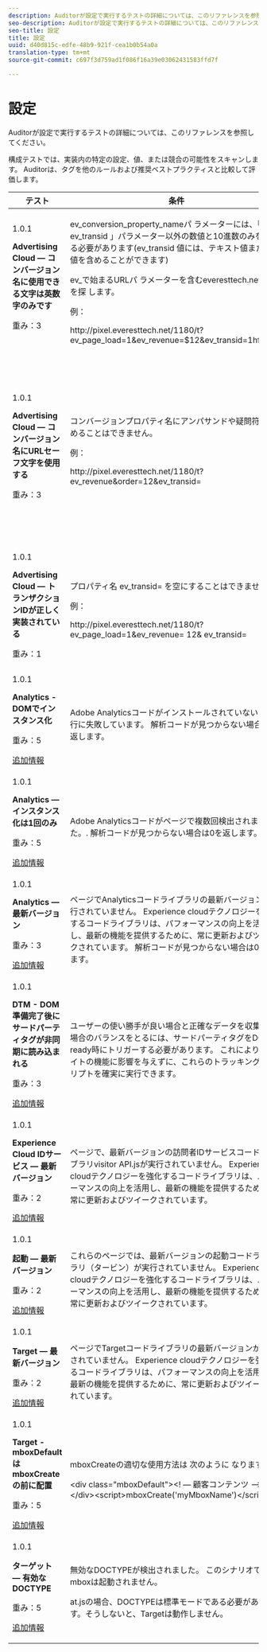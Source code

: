 ```yaml
---
description: Auditorが設定で実行するテストの詳細については、このリファレンスを参照してください。
seo-description: Auditorが設定で実行するテストの詳細については、このリファレンスを参照してください。
seo-title: 設定
title: 設定
uuid: d40d815c-edfe-48b9-921f-cea1b0b54a0a
translation-type: tm+mt
source-git-commit: c697f3d759ad1f086f16a39e03062431583ffd7f

---
```



# 設定

Auditorが設定で実行するテストの詳細については、このリファレンスを参照してください。

構成テストでは、実装内の特定の設定、値、または競合の可能性をスキャンします。 Auditorは、タグを他のルールおよび推奨ベストプラクティスと比較して評価します。

<table id="table_A8A1FC360482447185C8460A18426638"> 
 <thead> 
  <tr> 
   <th colname="col1" class="entry"> テスト </th> 
   <th colname="col2" class="entry"> 条件 </th> 
   <th colname="col3" class="entry"> 推奨 </th> 
  </tr>
 </thead>
 <tbody> 
  <tr> 
   <td colname="col1"> 
    <draft-comment>
      1.0.1 
    </draft-comment> <p><b>Advertising Cloud — コンバージョン名に使用できる文字は英数字のみです</b> </p> <p>重み：3 </p> </td> 
   <td colname="col2"> <p>ev_conversion_property_nameパ <span class="codeph"> ラメーターには、「</span> ev_transid<span class="codeph"> 」パラメーター以外の数値と10進数のみを含める必要があります(</span>ev_transid <span class="codeph"></span> 値には、テキスト値または数値を含めることができます) </p> <p>ev_で始まるURLパ <span class="codeph"> ラメーターを含むeveresttech.net</span> pixelを探 <span class="codeph"> します</span>。 </p> <p>例： </p> <p><span class="codeph"> http://pixel.everesttech.net/1180/t?ev_page_load=1&amp;ev_revenue=$12&amp;ev_transid=1hf74i47 </span> </p> </td> 
   <td colname="col3"> <p> トランザクションプロパティのパラメーターには、数値と10進数値のみを含めてください。 </p> <p> <p>警告： その他の値の型は、データの損失の原因となる場合があります。 </p> </p> </td> 
  </tr> 
  <tr> 
   <td colname="col1"> 
    <draft-comment>
      1.0.1 
    </draft-comment> <p><b>Advertising Cloud — コンバージョン名にURLセーフ文字を使用する</b> </p> <p>重み：3 </p> </td> 
   <td colname="col2"> <p> コンバージョンプロパティ名にアンパサンドや疑問符を含めることはできません。 </p> <p> 例： </p> <p><span class="codeph"> http://pixel.everesttech.net/1180/t?ev_revenue&amp;order=12&amp;ev_transid=</span> </p> </td> 
   <td colname="col3"> <p>トランザクションプロパティのパラメーターに、エンコードされていないアンパサンドや疑問符が含まれていないことを確認します。 これらはURL形式を壊します。 </p> <p> <p>警告：エンコードされていないアンパサンドまたは疑問符を含むプロパティパラメーター(例：ev_formComplete?=1 <span class="codeph"> またはev_formComplete&amp;Submit=1</span> ) <span class="codeph"></span>の場合、データが失われる可能性があります。 </p> </p> </td> 
  </tr> 
  <tr> 
   <td colname="col1"> 
    <draft-comment>
      1.0.1 
    </draft-comment> <p><b>Advertising Cloud — トランザクションIDが正しく実装されている</b> </p> <p>重み：1 </p> </td> 
   <td colname="col2"> <p> プロパティ名 <span class="codeph"> ev_transid=</span> を空にすることはできません。 </p> <p>例： </p> <p> <span class="codeph"> http://pixel.everesttech.net/1180/t?ev_page_load=1&amp;ev_revenue= 12&amp; ev_transid=</span> </p> </td> 
   <td colname="col3"> <p>プロパティ名 <span class="codeph"> ev_transid=</span> のままにして値(<span class="codeph"> ev_transid=</span>)を指定しないでください。 値を指定せずにこのままにしておくと、トランザクションデータが失われる可能性があります。 ev_transid=に値を割り当 <span class="codeph"> てるか、ピクセルからパ</span> ラメータを削除します。 </p> </td> 
  </tr> 
  <tr> 
   <td colname="col1"> 
    <draft-comment>
      1.0.1 
    </draft-comment> <p><b>Analytics - DOMでインスタンス化</b> </p> <p>重み：5 </p> <p><a href="https://experiencecloud.adobe.com/resources/help/en_US/sc/implement/impl_testing.html" format="html" scope="external"> 追加情報</a> </p> </td> 
   <td colname="col2"> <p> Adobe Analyticsコードがインストールされていないか、実行に失敗しています。 解析コードが見つからない場合は0を返します。 </p> </td> 
   <td colname="col3"> <p>Analyticsタグがページに実装され、後続のスクリプトアクティビティによってブロックされていないことを確認します。 </p> </td> 
  </tr> 
  <tr> 
   <td colname="col1"> 
    <draft-comment>
      1.0.1 
    </draft-comment> <p><b>Analytics — インスタンス化は1回のみ</b> </p> <p>重み：5 </p> <p><a href="https://experiencecloud.adobe.com/resources/help/en_US/sc/implement/" format="https" scope="external"> 追加情報</a> </p> </td> 
   <td colname="col2"> <p> Adobe Analyticsコードがページで複数回検出されました。. 解析コードが見つからない場合は0を返します。 </p> </td> 
   <td colname="col3"> <p>ページにAnalyticsタグが1つだけ存在することを確認します。 </p> </td> 
  </tr> 
  <tr> 
   <td colname="col1"> 
    <draft-comment>
      1.0.1 
    </draft-comment> <p><b>Analytics — 最新バージョン</b> </p> <p>重み：3 </p> <p><a href="https://experiencecloud.adobe.com/resources/help/en_US/sc/appmeasurement/release" format="https" scope="external"> 追加情報</a> </p> </td> 
   <td colname="col2"> <p> ページでAnalyticsコードライブラリの最新バージョンが実行されていません。 Experience cloudテクノロジーを強化するコードライブラリは、パフォーマンスの向上を活用し、最新の機能を提供するために、常に更新およびツイークされています。 解析コードが見つからない場合は0を返します。 </p> </td> 
   <td colname="col3"> <p>Analyticsライブラリの最新バージョンをインストールします。 </p> </td> 
  </tr> 
  <tr> 
   <td colname="col1"> 
    <draft-comment>
      1.0.1 
    </draft-comment> <p><b>DTM - DOM準備完了後にサードパーティタグが非同期に読み込まれる</b> </p> <p>重み：3 </p> <p><a href="https://experiencecloud.adobe.com/resources/help/en_US/dtm/load_order.html" format="html" scope="external"> 追加情報</a> </p> </td> 
   <td colname="col2"> <p>ユーザーの使い勝手が良い場合と正確なデータを収集する場合のバランスをとるには、サードパーティタグをDOM ready時にトリガーする必要があります。 これにより、サイトの機能に影響を与えずに、これらのトラッキングスクリプトを確実に実行できます。 </p> </td> 
   <td colname="col3"> <p>サードパーティのピクセルを実行するすべてのルールをDOM readyで実行するように調整して、この問題を解決します。 </p> </td> 
  </tr> 
  <tr> 
   <td colname="col1"> 
    <draft-comment>
      1.0.1 
    </draft-comment> <p><b>Experience Cloud IDサービス — 最新バージョン</b> </p> <p>重み：2 </p> <p><a href="https://experiencecloud.adobe.com/resources/help/en_US/dtm/macid.html" format="html" scope="external"> 追加情報</a> </p> </td> 
   <td colname="col2"> <p> ページで、最新バージョンの訪問者IDサービスコードライブラリvisitor <span class="codeph"> API.jsが実行されていません</span>。 Experience cloudテクノロジーを強化するコードライブラリは、パフォーマンスの向上を活用し、最新の機能を提供するために、常に更新およびツイークされています。 </p> </td> 
   <td colname="col3"> <p>訪問者IDサービスライブラリの最新バージョンをインストールします。 </p> </td> 
  </tr> 
  <tr> 
   <td colname="col1"> 
    <draft-comment>
      1.0.1 
    </draft-comment> <p><b>起動 — 最新バージョン</b> </p> <p>重み：2 </p> <p><a href="https://docs.adobelaunch.com/getting-started" format="https" scope="external"> 追加情報</a> </p> </td> 
   <td colname="col2"> <p>これらのページでは、最新バージョンの起動コードライブラリ（タービン）が実行されていません。 Experience cloudテクノロジーを強化するコードライブラリは、パフォーマンスの向上を活用し、最新の機能を提供するために、常に更新およびツイークされています。 </p> </td> 
   <td colname="col3"> <p> 起動ライブラリを再構築して公開し、起動ライブラリを更新します。 </p> </td> 
  </tr> 
  <tr> 
   <td colname="col1"> 
    <draft-comment>
      1.0.1 
    </draft-comment> <p><b>Target — 最新バージョン</b> </p> <p>重み：2 </p> <p><a href="https://experiencecloud.adobe.com/resources/help/en_US/target/dtm/update-target-tool.html" format="html" scope="external"> 追加情報</a> </p> </td> 
   <td colname="col2"> <p> ページでTargetコードライブラリの最新バージョンが実行されていません。 Experience cloudテクノロジーを強化するコードライブラリは、パフォーマンスの向上を活用し、最新の機能を提供するために、常に更新およびツイークされています。 </p> </td> 
   <td colname="col3"> <p>Targetライブラリの最新バージョンをインストールします。 </p> </td> 
  </tr> 
  <tr> 
   <td colname="col1"> 
    <draft-comment>
      1.0.1 
    </draft-comment> <p><b>Target - mboxDefaultはmboxCreateの前に配置 </b> </p> <p>重み：5 </p> <p><a href="https://experiencecloud.adobe.com/resources/help/en_US/target/ov2/r_target-atjs-mboxcreate.html" format="html" scope="external"> 追加情報</a> </p> </td> 
   <td colname="col2"> <p>mboxCreateの適切な使用方法は <span class="codeph"> 次のように</span> なります。 </p> <p> <span class="codeph"> &lt;div class="mboxDefault"&gt;&lt;! — 顧客コンテンツ —&gt;&lt;/div&gt;&lt;script&gt;mboxCreate('myMboxName')&lt;/script&gt;</span> </p> </td> 
   <td colname="col3"> <p>mboxCreate()を呼び出す前に、必ず <span class="codeph"> &lt;div class="mboxDefault"&gt;&lt;/div&gt;</span> タグを含めて <span class="codeph"> ください</span>。 at.jsは追加しません。 </p> </td> 
  </tr> 
  <tr> 
   <td colname="col1"> 
    <draft-comment>
      1.0.1 
    </draft-comment> <p><b>ターゲット — 有効なDOCTYPE</b> </p> <p>重み：5 </p> <p><a href="https://experiencecloud.adobe.com/resources/help/en_US/target/ov2/r_target-atjs-mboxcreate.html" format="html" scope="external"> 追加情報</a> </p> </td> 
   <td colname="col2"> <p> 無効なDOCTYPEが検出されました。 このシナリオでは、mboxは起動されません。 </p> <p>at.jsの場合、DOCTYPEは標準モードである必要があります。そうしないと、Targetは動作しません。 </p> </td> 
   <td colname="col3"> <p>ページ上のDOCTYPEを更新します。 </p> </td> 
  </tr> 
 </tbody> 
</table>

